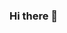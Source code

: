 ### Hi there 👋

<!--
**Arthur-s4ntxs/Arthur-s4ntxs** is a ✨ _special_ ✨ repository because its `README.md` (this file) appears on your GitHub profile.

minha vida:

🙏 estudo no sesi, senai e CNA
🌎 moro em São Paulo 
⚡ tenho 16 anos
👾 amo video game

## ferramentas e tcnologia

<i class="devicon-github-original-wordmark"></i>






